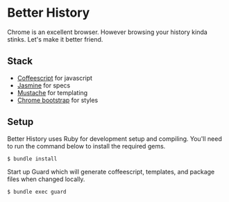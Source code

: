 Better History
=================

Chrome is an excellent browser. However browsing your history kinda stinks. Let's make it better friend.

Stack
----------------

* [Coffeescript](http://coffeescript.org/) for javascript
* [Jasmine](http://pivotal.github.com/jasmine/) for specs
* [Mustache](http://mustache.github.com/) for templating
* [Chrome bootstrap](https://github.com/roykolak/chrome-bootstrap) for styles

Setup
-----------------

Better History uses Ruby for development setup and compiling. You'll need to run the command below to install the required gems.

    $ bundle install

Start up Guard which will generate coffeescript, templates, and package files when changed locally.

    $ bundle exec guard
